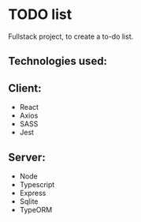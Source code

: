 # TODO list

Fullstack project, to create a to-do list.

## Technologies used:

## Client:
* React
* Axios
* SASS
* Jest

## Server:
* Node
* Typescript
* Express
* Sqlite
* TypeORM
